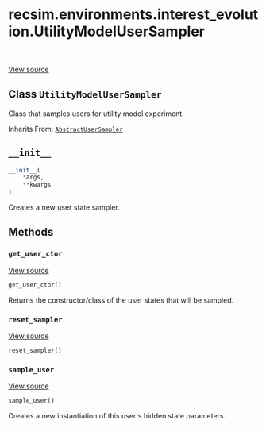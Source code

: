 <div itemscope itemtype="http://developers.google.com/ReferenceObject">
<meta itemprop="name" content="recsim.environments.interest_evolution.UtilityModelUserSampler" />
<meta itemprop="path" content="Stable" />
<meta itemprop="property" content="__init__"/>
<meta itemprop="property" content="get_user_ctor"/>
<meta itemprop="property" content="reset_sampler"/>
<meta itemprop="property" content="sample_user"/>
</div>

# recsim.environments.interest_evolution.UtilityModelUserSampler

<!-- Insert buttons -->

<table class="tfo-notebook-buttons tfo-api" align="left">
</table>

<a target="_blank" href="https://github.com/google-research/recsim/tree/master/recsim/environments/interest_evolution.py">View
source</a>

## Class `UtilityModelUserSampler`

<!-- Start diff -->
Class that samples users for utility model experiment.

Inherits From:
[`AbstractUserSampler`](../../../recsim/user/AbstractUserSampler.md)

<!-- Placeholder for "Used in" -->

<h2 id="__init__"><code>__init__</code></h2>

```python
__init__(
    *args,
    **kwargs
)
```

Creates a new user state sampler.

## Methods

<h3 id="get_user_ctor"><code>get_user_ctor</code></h3>

<a target="_blank" href="https://github.com/google-research/recsim/tree/master/recsim/user.py">View
source</a>

```python
get_user_ctor()
```

Returns the constructor/class of the user states that will be sampled.

<h3 id="reset_sampler"><code>reset_sampler</code></h3>

<a target="_blank" href="https://github.com/google-research/recsim/tree/master/recsim/user.py">View
source</a>

```python
reset_sampler()
```

<h3 id="sample_user"><code>sample_user</code></h3>

<a target="_blank" href="https://github.com/google-research/recsim/tree/master/recsim/environments/interest_evolution.py">View
source</a>

```python
sample_user()
```

Creates a new instantiation of this user's hidden state parameters.

